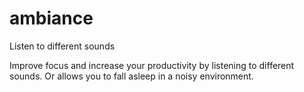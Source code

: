 # ambiance

Listen to different sounds

Improve focus and increase your productivity by listening to different sounds. Or allows you to fall asleep in a noisy environment.
